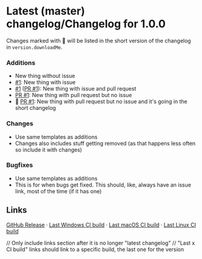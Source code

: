 # Latest (master) changelog/Changelog for 1.0.0

Changes marked with 💖 will be listed in the short version of the changelog in `version.downloadMe`.

### Additions
- New thing without issue
- [#1](https://github.com/EnigmaEngine/EnigmaEngine/issues/1): New thing with issue
- [#1](https://github.com/EnigmaEngine/EnigmaEngine/issues/1) ([PR #1](https://github.com/EnigmaEngine/EnigmaEngine/pulls/1)): New thing with issue and pull request
- [PR #1](https://github.com/EnigmaEngine/EnigmaEngine/pulls/1): New thing with pull request but no issue
- 💖 [PR #1](https://github.com/EnigmaEngine/EnigmaEngine/pulls/1): New thing with pull request but no issue and it's going in the short changelog

### Changes
- Use same templates as additions
- Changes also includes stuff getting removed (as that happens less often so include it with changes)

### Bugfixes
- Use same templates as additions
- This is for when bugs get fixed. This should, like, always have an issue link, most of the time (if it has one)

## Links
[GitHub Release](https://github.com/EnigmaEngine/EnigmaEngine/releases/tag/1.4.2) · [Last Windows CI build]() · [Last macOS CI build]() · [Last Linux CI build]()

// Only include links section after it is no longer "latest changelog"
// "Last x CI build" links should link to a specific build, the last one for the version
